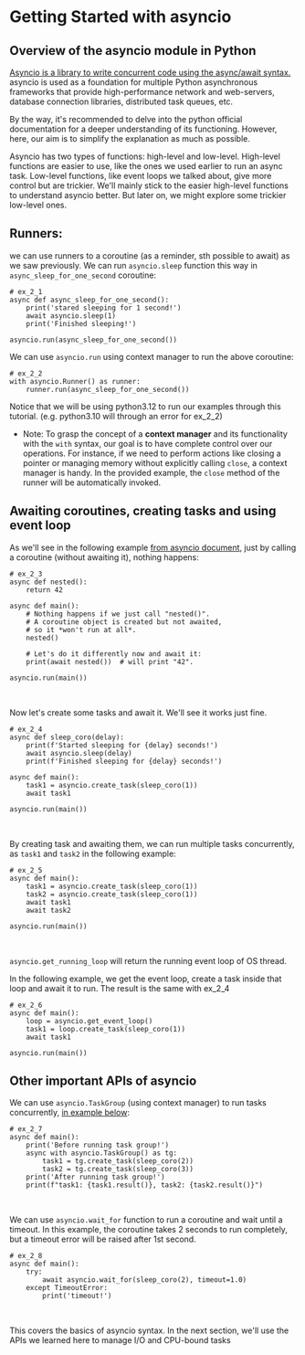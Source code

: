 # Getting Started with asyncio
## Overview of the asyncio module in Python

[Asyncio is a library to write concurrent code using the async/await syntax.](https://docs.python.org/3/library/asyncio.html) <br>
asyncio is used as a foundation for multiple Python asynchronous frameworks that provide high-performance network and web-servers, database connection libraries, distributed task queues, etc.

By the way, it's recommended to delve into the python official documentation for a deeper
understanding of its functioning. However, here, our aim is to simplify the explanation as much as possible.

Asyncio has two types of functions: high-level and low-level. 
High-level functions are easier to use, like the ones we used earlier to run an async task. 
Low-level functions, like event loops we talked about, give more control but are trickier. 
We'll mainly stick to the easier high-level functions to understand asyncio better. 
But later on, we might explore some trickier low-level ones.

## Runners:
we can use runners to a coroutine (as a reminder, sth possible to await) as we saw previously.
We can run `asyncio.sleep` function this way in `async_sleep_for_one_second` coroutine:

```python3
# ex_2_1
async def async_sleep_for_one_second():
    print('stared sleeping for 1 second!')
    await asyncio.sleep(1)
    print('Finished sleeping!')

asyncio.run(async_sleep_for_one_second())
```

We can use `asyncio.run` using context manager to run the above coroutine:
```python3
# ex_2_2
with asyncio.Runner() as runner:
    runner.run(async_sleep_for_one_second())
```
Notice that we will be using python3.12 to run our examples through this tutorial.
(e.g. python3.10 will through an error for ex_2_2)

* Note: To grasp the concept of a **context manager** and its functionality with the `with` syntax, 
our goal is to have complete control over our operations. 
For instance, if we need to perform actions like closing a pointer or managing memory without explicitly calling `close`, 
a context manager is handy. In the provided example, the `close` method of the runner will be automatically invoked.

## Awaiting coroutines, creating tasks and using event loop
As we'll see in the following example 
[from asyncio document](https://docs.python.org/3/library/asyncio-task.html#awaitables), 
just by calling a coroutine (without awaiting it), nothing happens:
```python3
# ex_2_3
async def nested():
    return 42

async def main():
    # Nothing happens if we just call "nested()".
    # A coroutine object is created but not awaited,
    # so it *won't run at all*.
    nested()

    # Let's do it differently now and await it:
    print(await nested())  # will print "42".

asyncio.run(main())
```
<br>

Now let's create some tasks and await it. We'll see it works just fine.

```python3
# ex_2_4
async def sleep_coro(delay):
    print(f'Started sleeping for {delay} seconds!')
    await asyncio.sleep(delay)
    print(f'Finished sleeping for {delay} seconds!')

async def main():
    task1 = asyncio.create_task(sleep_coro(1))
    await task1

asyncio.run(main())
```
<br>

By creating task and awaiting them, we can run multiple tasks concurrently, as `task1` and `task2` in the following example:
```python3
# ex_2_5
async def main():
    task1 = asyncio.create_task(sleep_coro(1))
    task2 = asyncio.create_task(sleep_coro(1))
    await task1
    await task2

asyncio.run(main())
```
<br>

`asyncio.get_running_loop` will return the running event loop of OS thread.


In the following example, we get the event loop, create a task inside that loop and await it to run.
The result is the same with ex_2_4
```python3
# ex_2_6
async def main():
    loop = asyncio.get_event_loop()
    task1 = loop.create_task(sleep_coro(1))
    await task1

asyncio.run(main())
```


## Other important APIs of asyncio
We can use `asyncio.TaskGroup` (using context manager) to run tasks concurrently, 
[in example below](https://docs.python.org/3/library/asyncio-task.html#task-groups): 
```python3
# ex_2_7
async def main():
    print('Before running task group!')
    async with asyncio.TaskGroup() as tg:
        task1 = tg.create_task(sleep_coro(2))
        task2 = tg.create_task(sleep_coro(3))
    print('After running task group!')
    print(f"task1: {task1.result()}, task2: {task2.result()}")
```
<br>

We can use `asyncio.wait_for` function to run a coroutine and wait until a timeout.
In this example, the coroutine takes 2 seconds to run completely, but a timeout error will be raised after 1st second.
```python3
# ex_2_8
async def main():
    try:
        await asyncio.wait_for(sleep_coro(2), timeout=1.0)
    except TimeoutError:
        print('timeout!')
```
<br>

This covers the basics of asyncio syntax. 
In the next section, we'll use the APIs we learned here to manage I/O and CPU-bound tasks
